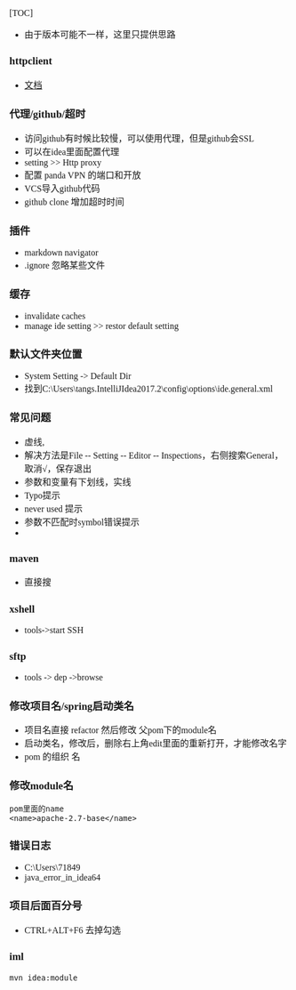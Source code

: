 <font face="Simsun" size=3>

[TOC]

- 由于版本可能不一样，这里只提供思路


### httpclient

- [文档](https://www.jetbrains.com/help/idea/exploring-http-syntax.html#run_request)

### 代理/github/超时

- 访问github有时候比较慢，可以使用代理，但是github会SSL
- 可以在idea里面配置代理
- setting >> Http proxy
- 配置 panda VPN 的端口和开放
- VCS导入github代码
- github clone 增加超时时间

### 插件

- markdown navigator
- .ignore 忽略某些文件

### 缓存

- invalidate caches
- manage ide setting >> restor default setting

### 默认文件夹位置

- System Setting -> Default Dir
- 找到C:\Users\tangs.IntelliJIdea2017.2\config\options\ide.general.xml

### 常见问题

- 虚线,
- 解决方法是File -- Setting -- Editor -- Inspections，右侧搜索General，取消√，保存退出
- 参数和变量有下划线，实线
- Typo提示
- never used 提示
- 参数不匹配时symbol错误提示
- 

### maven

- 直接搜

### xshell

- tools->start SSH

### sftp

- tools -> dep ->browse

### 修改项目名/spring启动类名

- 项目名直接 refactor 然后修改 父pom下的module名
- 启动类名，修改后，删除右上角edit里面的重新打开，才能修改名字
- pom 的组织 名

### 修改module名

~~~
pom里面的name
<name>apache-2.7-base</name>
~~~

### 错误日志

- C:\Users\71849
- java_error_in_idea64


### 项目后面百分号

- CTRL+ALT+F6 去掉勾选

### iml

~~~
mvn idea:module
~~~


</font>